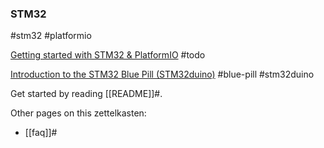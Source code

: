 ### STM32
#stm32 #platformio

[Getting started with STM32 & PlatformIO](https://stm32-base.org/guides/platformio.html) #todo

[Introduction to the STM32 Blue Pill (STM32duino)](https://predictabledesigns.com/introduction-stm32-blue-pill-stm32duino/)
#blue-pill #stm32duino 


Get started by reading [[README]]#.

Other pages on this zettelkasten:

- [[faq]]#
